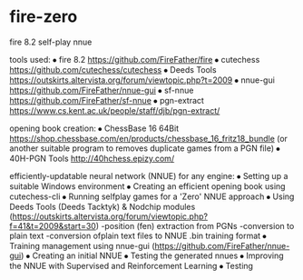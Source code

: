 # fire-zero
fire 8.2 self-play nnue

tools used:
⦁	fire 8.2 https://github.com/FireFather/fire
⦁	cutechess https://github.com/cutechess/cutechess
⦁	Deeds Tools https://outskirts.altervista.org/forum/viewtopic.php?t=2009
⦁	nnue-gui https://github.com/FireFather/nnue-gui
⦁	sf-nnue https://github.com/FireFather/sf-nnue
⦁	pgn-extract https://www.cs.kent.ac.uk/people/staff/djb/pgn-extract/

opening book creation:
⦁	ChessBase 16 64Bit https://shop.chessbase.com/en/products/chessbase_16_fritz18_bundle
	(or another suitable program to removes duplicate games from a PGN file)
⦁	40H-PGN Tools http://40hchess.epizy.com/


efficiently-updatable neural network (NNUE) for any engine:
⦁	Setting up a suitable Windows environment
⦁	Creating an efficient opening book using cutechess-cli
⦁	Running selfplay games for a 'Zero' NNUE approach
⦁	Using Deeds Tools (Deeds Tacktyk) & Nodchip modules
	(https://outskirts.altervista.org/forum/viewtopic.php?f=41&t=2009&start=30)
	-position (fen) extraction from PGNs
	-conversion to plain text
	-conversion ofplain text files to NNUE .bin training format
⦁	Training management using nnue-gui (https://github.com/FireFather/nnue-gui)
⦁	Creating an initial NNUE
⦁	Testing the generated nnues
⦁	Improving the NNUE with Supervised and Reinforcement Learning
⦁	Testing